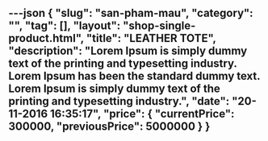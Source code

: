 ---json
{
    "slug": "san-pham-mau",
    "category": "",
    "tag": [],
    "layout": "shop-single-product.html",
    "title": "LEATHER TOTE",
    "description": "Lorem Ipsum is simply dummy text of the printing and typesetting industry. Lorem Ipsum has been the standard dummy text. Lorem Ipsum is simply dummy text of the printing and typesetting industry.",
    "date": "20-11-2016 16:35:17",
    "price": {
        "currentPrice": 300000,
        "previousPrice": 5000000
    }
}
---
